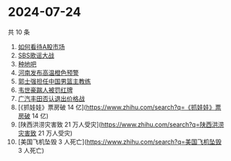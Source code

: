 # 2024-07-24

共 10 条

<!-- BEGIN ZHIHUSEARCH -->
<!-- 最后更新时间 Wed Jul 24 2024 10:01:24 GMT+0800 (China Standard Time) -->
1. [如何看待A股市场](https://www.zhihu.com/search?q=如何看待A股市场)
1. [SBS歌谣大战](https://www.zhihu.com/search?q=SBS歌谣大战)
1. [种地吧](https://www.zhihu.com/search?q=种地吧)
1. [河南发布高温橙色预警](https://www.zhihu.com/search?q=河南发布高温橙色预警)
1. [郭士强担任中国男篮主教练](https://www.zhihu.com/search?q=郭士强担任中国男篮主教练)
1. [韦世豪踹人被罚红牌](https://www.zhihu.com/search?q=韦世豪踹人被罚红牌)
1. [广汽丰田否认退出价格战](https://www.zhihu.com/search?q=广汽丰田否认退出价格战)
1. [《抓娃娃》票房破 14 亿](https://www.zhihu.com/search?q=《抓娃娃》票房破 14 亿)
1. [陕西洪涝灾害致 21 万人受灾](https://www.zhihu.com/search?q=陕西洪涝灾害致 21 万人受灾)
1. [美国飞机坠毁 3 人死亡](https://www.zhihu.com/search?q=美国飞机坠毁 3 人死亡)
<!-- END ZHIHUSEARCH -->
